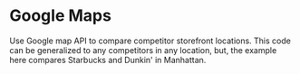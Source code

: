 # Google Maps

Use Google map API to compare competitor storefront locations. This code can be
generalized to any competitors in any location, but, the example here compares
Starbucks and Dunkin' in Manhattan. 
